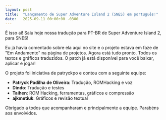 ```yaml
---
layout: post
title:  "Lançamento de Super Adventure Island 2 (SNES) em português!"
date:   2025-09-11 00:00:00 -0300
---
```


É isso aí! Saiu hoje nossa tradução para PT-BR de Super Adventure Island 2, para SNES!

Eu já havia comentado sobre ela aqui no site e o projeto estava em faze de "Em Andamento" na página de projetos. Agora está tudo pronto. Todos os textos e gráficos traduzidos. O patch já está disponível para você baixar, aplicar e jogar!

O projeto foi iniciativa de patryckpo e contou com a seguinte equipe:

- **Patryck Padilha de Oliveira**: Tradução, ROMHacking e voz
- **Dindo**: Tradução e testes
- **Taihen**: ROM Hacking, ferramentas, gráficos e compressão
- **ajkmetiuk**: Gráficos e revisão textual

Obrigado a todos que acompanharam e principalmente a equipe. Parabéns aos envolvidos.